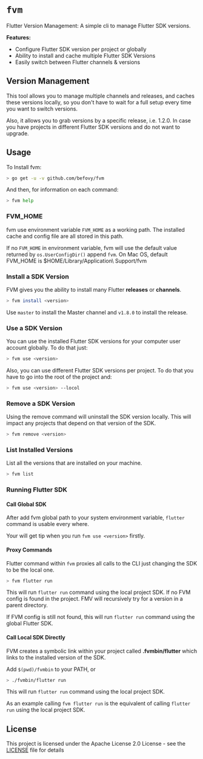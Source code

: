 # `fvm`

Flutter Version Management: A simple cli to manage Flutter SDK versions.

**Features:**

* Configure Flutter SDK version per project or globally
* Ability to install and cache multiple Flutter SDK Versions
* Easily switch between Flutter channels & versions

## Version Management

This tool allows you to manage multiple channels and releases, and caches these versions locally, so you don't have to wait for a full setup every time you want to switch versions.

Also, it allows you to grab versions by a specific release, i.e. 1.2.0. In case you have projects in different Flutter SDK versions and do not want to upgrade.

## Usage

To Install fvm:

```bash
> go get -u -v github.com/befovy/fvm
```

And then, for information on each command:

```bash
> fvm help
```

### FVM_HOME

fvm use environment variable `FVM_HOME` as a working path.
The installed cache and config file are all stored in this path.

If no `FVM_HOME` in environment variable, fvm will use the default value returned by `os.UserConfigDir()` append `fvm`.
On Mac OS, default FVM_HOME is $HOME/Library/Application\ Support/fvm

### Install a SDK Version

FVM gives you the ability to install many Flutter **releases** or **channels**.

```bash
> fvm install <version>
```

Use `master` to install the Master channel and `v1.8.0` to install the release.

### Use a SDK Version

You can use the installed Flutter SDK versions for your computer user account globally. To do that just:

```bash
> fvm use <version>
```

Also, you can use different Flutter SDK versions per project. To do that you have to go into the root of the project and:

```bash
> fvm use <version> --locol
```

### Remove a SDK Version

Using the remove command will uninstall the SDK version locally. This will impact any projects that depend on that version of the SDK.

```bash
> fvm remove <version>
```

### List Installed Versions

List all the versions that are installed on your machine.

```bash
> fvm list
```

### Running Flutter SDK

#### Call Global SDK 

After add fvm global path to your system environment variable, `flutter` command is usable every where.

Your will get tip when you run `fvm use <version>` firstly.



#### Proxy Commands

Flutter command within `fvm` proxies all calls to the CLI just changing the SDK to be the local one.

```bash
> fvm flutter run
```

This will run `flutter run` command using the local project SDK. If no FVM config is found in the project. FMV will recursively try for a version in a parent directory.

If FVM config is still not found, this will run `flutter run` command using the global Flutter SDK. 



#### Call Local SDK Directly

FVM creates a symbolic link within your project called **.fvmbin/flutter** which links to the installed version of the SDK.


Add `$(pwd)/fvmbin` to your PATH, or
```bash
> ./fvmbin/flutter run
```

This will run `flutter run` command using the local project SDK.

As an example calling `fvm flutter run` is the equivalent of calling `flutter run` using the local project SDK.



## License

This project is licensed under the Apache License 2.0 License - see the [LICENSE](LICENSE) file for details



